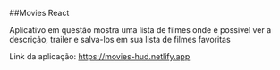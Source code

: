 ##Movies React

Aplicativo em questão mostra uma lista de filmes onde é possivel ver a descrição, trailer e salva-los em sua lista de filmes favoritas

Link da aplicação: https://movies-hud.netlify.app
